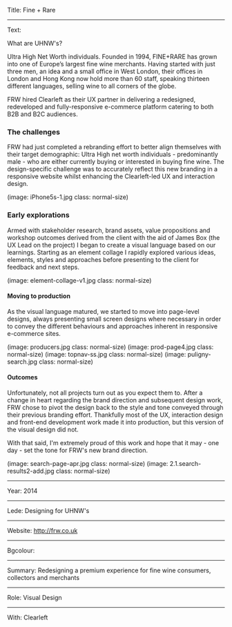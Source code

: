Title: Fine + Rare

----

Text: 

What are UHNW's? 

Ultra High Net Worth individuals.  Founded in 1994, FINE+RARE has grown into one of Europe’s largest fine wine merchants. Having started with just three men, an idea and a small office in West London, their offices in London and Hong Kong now hold more than 60 staff, speaking thirteen different languages, selling wine to all corners of the globe.

FRW hired Clearleft as their UX partner in delivering a redesigned, redeveloped and fully-responsive e-commerce platform catering to both B2B and B2C audiences.

### The challenges

FRW had just completed a rebranding effort to better align themselves with their target demographic: Ultra High net worth individuals - predominantly male - who are either currently buying or interested in buying fine wine.   The design-specific challenge was to accurately reflect this new branding in a responsive website whilst enhancing the Clearleft-led UX and interaction design.

(image: iPhone5s-1.jpg class: normal-size)

### Early explorations

Armed with stakeholder research, brand assets, value propositions and workshop outcomes derived from the client with the aid of James Box (the UX Lead on the project) I began to create a visual language based on our learnings.  Starting as an element collage I rapidly explored various ideas, elements, styles and approaches before presenting to the client for feedback and next steps. 

(image: element-collage-v1.jpg class: normal-size)

#### Moving to production

As the visual language matured, we started to move into page-level designs, always presenting small screen designs where necessary in order to convey the different behaviours and approaches inherent in responsive e-commerce sites.  

(image: producers.jpg class: normal-size)
(image: prod-page4.jpg class: normal-size)
(image: topnav-ss.jpg class: normal-size)
(image: puligny-search.jpg class: normal-size)

#### Outcomes

Unfortunately, not all projects turn out as you expect them to.  After a change in heart regarding the brand direction and subsequent design work, FRW chose to pivot the design back to the style and tone conveyed through their previous branding effort.  Thankfully most of the UX, interaction design and front-end development work made it into production, but this version of the visual design did not.  

With that said, I'm extremely proud of this work and hope that it may - one day - set the tone for FRW's new brand direction.

(image: search-page-apr.jpg class: normal-size)
(image: 2.1.search-results2-add.jpg class: normal-size)

----

Year: 2014

----

Lede: Designing for UHNW's

----

Website: http://frw.co.uk

----

Bgcolour: 

----

Summary: Redesigning a premium experience for fine wine consumers, collectors and merchants

----

Role: Visual Design

----

With: Clearleft